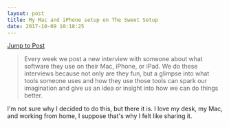 ```yaml
---
layout: post
title: My Mac and iPhone setup on The Sweet Setup
date: 2017-10-09 10:18:25
---
```

[Jump to Post](https://thesweetsetup.com/jonathan-buys-mac-iphone-setup/)

>Every week we post a new interview with someone about what software they use on their Mac, iPhone, or iPad. We do these interviews because not only are they fun, but a glimpse into what tools someone uses and how they use those tools can spark our imagination and give us an idea or insight into how we can do things better.

I'm not sure why I decided to do this, but there it is. I love my desk, my Mac, and working from home, I suppose that's why I felt like sharing it. 